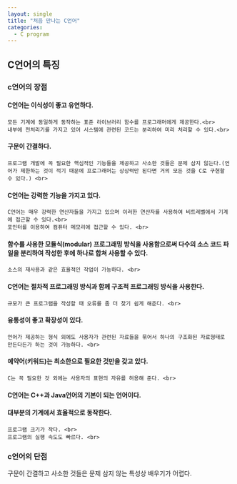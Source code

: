```yaml
---
layout: single
title: "처음 만나는 C언어"
categories:
  - C program
---
```


## C언어의 특징 <br>
### c언어의 장점<br>
  #### C언어는 이식성이 좋고 유연하다.
    모든 기계에 동일하게 동작하는 표준 라이브러리 함수를 프로그래머에게 제공한다.<br>
    내부에 전처리기를 가지고 있어 시스템에 관련된 코드는 분리하여 미리 처리할 수 있다.<br>
  #### 구문이 간결하다.
    프로그램 개발에 꼭 필요한 핵심적인 기능들을 제공하고 사소한 것들은 문제 삼지 않는다.(언어가 제한하는 것이 적기 때문에 프로그래머는 상상력만 된다면 거의 모든 것을 C로 구현할 수 있다.) <br>
  #### C언어는 강력한 기능을 가지고 있다.
    C언어는 매우 강력한 연산자들을 가지고 있으며 이러한 연산자를 사용하여 비트레벨에서 기계에 접근할 수 있다.<br>
    포인터를 이용하여 컴퓨터 메모리에 접근할 수 있다. <br>
  #### 함수를 사용한 모듈식(modular) 프로그래밍 방식을 사용함으로써 다수의 소스 코드 파일을 분리하여 작성한 후에 하나로 합쳐 사용할 수 있다.
    소스의 재사용과 같은 효율적인 작업이 가능하다. <br>
  #### C언어는 절차적 프로그래밍 방식과 함께 구조적 프로그래밍 방식을 사용한다. 
    규모가 큰 프로그램을 작성할 때 오류를 좀 더 찾기 쉽게 해준다. <br>
  #### 융통성이 좋고 확장성이 있다. 
    언어가 제공하는 형식 외에도 사용자가 관련된 자료들을 묶어서 하나의 구조화된 자료형태로 만든다든가 하는 것이 가능하다. <br>
  #### 예약어(키워드)는 최소한으로 필요한 것만을 갖고 있다. 
    C는 꼭 필요한 것 외에는 사용자의 표현의 자유를 허용해 준다. <br>
  #### C언어는 C++과 Java언어의 기본이 되는 언어이다.
  #### 대부분의 기계에서 효율적으로 동작한다. 
    프로그램 크기가 작다. <br>
    프로그램의 실행 속도도 빠르다. <br>
### c언어의 단점
  구문이 간결하고 사소한 것들은 문제 삼지 않는 특성상 배우기가 어렵다.
